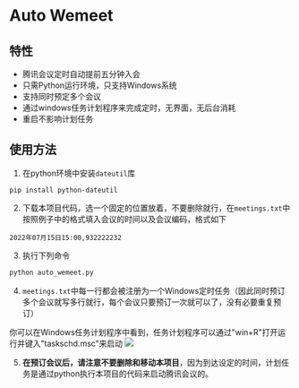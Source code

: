 # Auto Wemeet


## 特性
- 腾讯会议定时自动提前五分钟入会
- 只需Python运行环境，只支持Windows系统
- 支持同时预定多个会议
- 通过windows任务计划程序来完成定时，无界面，无后台消耗
- 重启不影响计划任务


## 使用方法
1. 在python环境中安装`dateutil`库
```
pip install python-dateutil
```

2. 下载本项目代码，选一个固定的位置放着，不要删除就行，在`meetings.txt`中按照例子中的格式填入会议的时间以及会议编码，格式如下
```
2022年07月15日15:00,932222232
```

3. 执行下列命令
```bash
python auto_wemeet.py
```
4. `meetings.txt`中每一行都会被注册为一个Windows定时任务（因此同时预订多个会议就写多行就行，每个会议只要预订一次就可以了，没有必要重复预订）

  你可以在Windows任务计划程序中看到，任务计划程序可以通过"win+R"打开运行并键入"taskschd.msc"来启动
  ![](https://s1.ax1x.com/2022/07/21/jqNVPO.png)

5. **在预订会议后，请注意不要删除和移动本项目**，因为到达设定的时间，计划任务是通过python执行本项目的代码来启动腾讯会议的。
